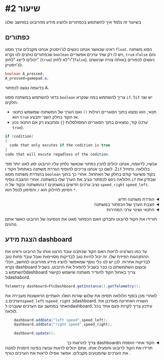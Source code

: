 # שיעור #2 
בשיעור זה נלמד איך להשתמש בכפתורים ולהציג מידע מהרובוט במחשב שלנו  
## כפתורים  
ראינו שכאשר אנחנו ניגשים לג'ויסטיק אנחנו מקבלים ערך מסוג `float`. הסוג משתנה שכפתורים נותנים לנו נקרא `boolean` ויש לו רק שתי ערכים אפשריים, `true` ו`false` והם יכולים לייצג "לחוץ" (`true`) ו"לא לחוץ"(`false`). ניגשים לכפורים באותה צורה שניגשים לג'ויסטיק.  

```java
boolean A_pressed;
A_pressed=gamepad.a;
```
בדוגמה נגשנו לכפתור A.

כדאי להשתמש במשתנה מסוג `boolean` צריך להשתמש במה שנקרא `if`. ל`if` יש שני חלקים:  
  *  תנאי, הוא נמצא בתוך הסוגריים רגילות `()` ואם הערך של המשתנה שמשמש כתנאי הוא `true` אז הקוד בחלק השני יתבצע.  
  * קוד, נמצאים בתוך הסוגריים המסולסלות `{}`  ומתבצע רק אם התנאי נכון (ערכו `true`).  
    
  ```java
  if (codition)
  {
    code that only excutes if the codition is true
  }
  code that will excute regadless of the codition.
```  
  
עכשיו, לדוגמה, אנחנו יכולים להכין כפתור שכאשר נלחץ עליו הרובוט יסע לאט יותר מפי 2. לשם כך אנחנו צריכים להוסיף הגדרת משתנה באתחול הקוד ו`if` בלולאה. נתחיל בהגדרת משתנה מסוג `boolean` בקוד משיעור קודם בחלק של האתחול. אחרי כך בתוך הלולאה ניגש לכפתור ונציב את הערך שלו במשתנה. אחרי ההצבה נוסיף `if` שבודק את המשתנה ובקוד של ה`if` נציב ערכים חדשים במשתנים `speed_right` `speed_left`. הסימן לחילוק הוא `/` והסימון לכפל הוא `*`.  



<details>
<summary dir="rtl">הגדרת משתנה חדש</summary>  
    
```java  
public void runOpMode()  {  
           
    DcMotor left_motor;
    DcMotor right_motor;
    float speed_left;
    float speed_right;
    boolean slow_robot; // המשתנה שיכיל את הערך מהכפתור 
    ...
    
}
```  
</details>  

<details> 
<summary dir="rtl">הצבת הערך של הכפתור במשתנה </summary>  
 
```java  
public void runOpMode()  {  
    ...
    waitForStart();
    while (opModeIsActive()){
        speed_left=-gamepad1.left_stick_y;
        speed_right=gamepad1.right_stick_y;
        slow_robot=gamepad1.a; // הצבת הערך של הכפתור במשתנה 

        left_motor.setPower(speed_left);
        right_motor.setPower(speed_right);
    }
}  
```
</details>  

<details> 
<summary dir="rtl">התנאי ושינוי ערכי המהירות</summary>

```java

public void runOpMode()  {  
    ...
    waitForStart();
    while (opModeIsActive()){
        speed_left=-gamepad1.left_stick_y;
        speed_right=gamepad1.right_stick_y;
        slow_robot=gamepad1.a;

        if(slow_robot){// התנאי והקוד של התנאי
            speed_left=speed_left/2;
            speed_right=speed_right/2;
        }

        left_motor.setPower(speed_left);
        right_motor.setPower(speed_right);
    }
}  
```  
</details>  

 תורידו את הקוד לרובוט ותבדקו האם הכפתור מאט את הנסיעה של הרובוט כאשר אתם נוהגים.


## הצגת מידע dashboard  
עד כמו כשרצינו לראות האם הקוד שכתבנו עובד הרצנו אותו על הרובוט וראינו את ההתנהגות הפיזית שלו. זה יכול להיות טוב לבדיקות מסויימות ואבל עובד פחות טוב לבדיקות אחרות. לכן יש לנו כלי נוסף שמאפשר להציג מידע מהרובוט למחשב, הכלי נקרא dashboard ובעצם השתמשתם בו כבר בשביל להפעיל את הרובוט. בשביל להשתמש בdashboard צריך באחול הקוד להגדיר משתנה שישמש כקישור לdashabord.  
```java
Telemetry dashboard=FtcDashboard.getInstance().getTelemetry();
```  
לאחרי מכן בסוף הלולאה תסיפו את שלוש שורות האלו. השתיים הראשונות מעבירה את הערכים ב`speed_left` ו`speed_right` בdashboard. השורה האחרונה מעדכנן את האתר במחשב עם הערכים שעברנו לdashboard. עידכון צריך לקרות פעם אחד בכל לולאה.
```java
    dashboard.addData("left speed",speed_left);
    dashboard.addData("right speed",speed_right);

    dashboard.update();
```  

<details> 
<summary dir="rtl">הקוד אחרי הוספת הdashboard צריך להראות כך</summary>

```java
public void runOpMode()  {
    Telemetry dashboard=FtcDashboard.getInstance().getTelemetry();

    DcMotor left_motor;
    DcMotor right_motor;
    float speed_left;
    float speed_right;
    boolean slow_robot;
    
    left_motor = hardwareMap.dcMotor.get("1");
    right_motor = hardwareMap.dcMotor.get("2");

    left_motor.setMode(RUN_WITHOUT_ENCODER);
    right_motor.setMode(RUN_WITHOUT_ENCODER);

    left_motor.setDirection(FORWARD);
    right_motor.setDirection(REVERSE);

    waitForStart();
    while (opModeIsActive()){
        speed_left=-gamepad1.left_stick_y;
        speed_right=gamepad1.right_stick_y;
        slow_robot=gamepad1.a;
    
        if(slow_robot){
            speed_left=speed_left/2;
            speed_right=speed_right/2;
        }
        
        left_motor.setPower(speed_left);
        right_motor.setPower(speed_right);

        dashboard.addData("left speed",speed_left);
        dashboard.addData("right speed",speed_right);

        dashboard.update();
    }

}  
```  
</details>  
 תרידו את הקוד לרובוט ותפעילו אותו. אתם יכולים לראות עכשיו בפינה הימנית למטה את הערכים שהמנועים מקבלים. אפשר אפילו לראות את הערכים כגרף  .  
<!-- צריך להוסיף תמונה של שתמחיש את השורה למעלה -->  
